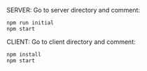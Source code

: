 SERVER:
Go to server directory and comment:

    npm run initial
    npm start



CLIENT:
Go to client directory and comment:

    npm install 
    npm start

